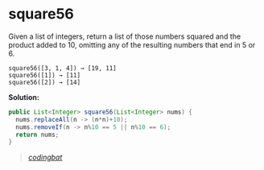 # square56

Given a list of integers, return a list of those numbers squared and the product added to 10, omitting any of the resulting numbers that end in 5 or 6.

```
square56([3, 1, 4]) → [19, 11]
square56([1]) → [11]
square56([2]) → [14]
```

**Solution:**

```java
public List<Integer> square56(List<Integer> nums) {
  nums.replaceAll(n -> (n*n)+10);
  nums.removeIf(n -> n%10 == 5 || n%10 == 6);
  return nums;
}
```

> _[codingbat](https://codingbat.com/prob/p132748)_